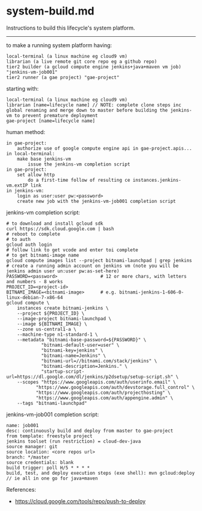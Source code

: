 # system-build.md

Instructions to build this lifecycle's system platform.

---

to make a running system platform having:

    local-terminal (a linux machine eg cloud9 vm)
    librarian (a live remote git core repo eg a github repo)
    tier2 builder (a gcloud compute engine jenkins+java+maven vm job) "jenkins-vm-job001"
    tier2 runner (a gae project) "gae-project"

    
starting with:

    local-terminal (a linux machine eg cloud9 vm)
    librarian [name=lifecycle name] // NOTE: complete clone steps inc global renaming and merge down to master before building the jenkins-vm to prevent premature deployment
    gae-project [name=lifecycle name]
  

human method:

    in gae-project:
        authorize use of google compute engine api in gae-project.apis...
    in local-terminal:
        make base jenkins-vm
            issue the jenkins-vm completion script
    in gae-project:
        set allow http
            do a first-time follow of resulting ce instances.jenkins-vm.extIP link
    in jenkins-vm:
        login as user:user pw:<password>
        create new job with the jenkins-vm-job001 completion script


jenkins-vm completion script:

    # to download and install gcloud sdk
    curl https://sdk.cloud.google.com | bash
    # reboot to complete
    # to auth
    gcloud auth login
    # follow link to get vcode and enter toi complete
    # to get bitnami-image name
    gcloud compute images list --project bitnami-launchpad | grep jenkins
    # create a running admin account on jenkins vm (note you will be jenkins admin user un:user pw:as-set-here) 
    PASSWORD=<password>                # 12 or more chars, with letters and numbers - 8 works
    PROJECT_ID=<project-id>
    BITNAMI_IMAGE=<bitnami-image>      # e.g. bitnami-jenkins-1-606-0-linux-debian-7-x86-64
    gcloud compute \
        instances create bitnami-jenkins \
        --project ${PROJECT_ID} \
        --image-project bitnami-launchpad \
        --image ${BITNAMI_IMAGE} \
        --zone us-central1-a \
        --machine-type n1-standard-1 \
        --metadata "bitnami-base-password=${PASSWORD}" \
                 "bitnami-default-user=user" \
                 "bitnami-key=jenkins" \
                 "bitnami-name=Jenkins" \
                 "bitnami-url=//bitnami.com/stack/jenkins" \
                 "bitnami-description=Jenkins." \
                 "startup-script-url=https://dl.google.com/dl/jenkins/p2dsetup/setup-script.sh" \
        --scopes "https://www.googleapis.com/auth/userinfo.email" \
               "https://www.googleapis.com/auth/devstorage.full_control" \
               "https://www.googleapis.com/auth/projecthosting" \
               "https://www.googleapis.com/auth/appengine.admin" \
        --tags "bitnami-launchpad"


jenkins-vm-job001 completion script:

    name: job001
    desc: continuously build and deploy from master to gae-project
    from template: freestyle project
    jenkins toolset (run restriction) = cloud-dev-java
    source manager: git
    source location: <core repos url>
    branch: */master
    source credentials: blank
    build trigger: poll H/5 * * * *
    build, test, and deploy execution steps (exe shell): mvn gcloud:deploy // ie all in one go for java+maven
  	

References:

* https://cloud.google.com/tools/repo/push-to-deploy

